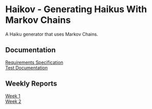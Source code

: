 # Haikov - Generating Haikus With Markov Chains

A Haiku generator that uses Markov Chains.

## Documentation

[Requirements Specification](https://github.com/picada/tiralabra-markov-generator/blob/main/documentation/requirement_specification.md)    
[Test Documentation](https://github.com/picada/haikov/blob/main/documentation/test_documentation.md)

## Weekly Reports

[Week 1](https://github.com/picada/tiralabra-markov-generator/blob/main/documentation/weekly_report_1.md)  
[Week 2](https://github.com/picada/tiralabra-markov-generator/blob/main/documentation/weekly_report_2.md)

